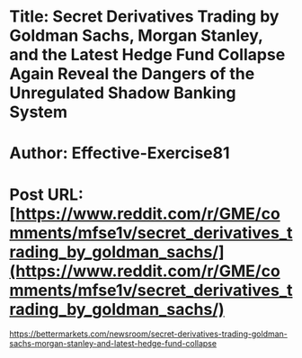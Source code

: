 # Title: Secret Derivatives Trading by Goldman Sachs, Morgan Stanley, and the Latest Hedge Fund Collapse Again Reveal the Dangers of the Unregulated Shadow Banking System
# Author: Effective-Exercise81
# Post URL: [https://www.reddit.com/r/GME/comments/mfse1v/secret_derivatives_trading_by_goldman_sachs/](https://www.reddit.com/r/GME/comments/mfse1v/secret_derivatives_trading_by_goldman_sachs/)


https://bettermarkets.com/newsroom/secret-derivatives-trading-goldman-sachs-morgan-stanley-and-latest-hedge-fund-collapse